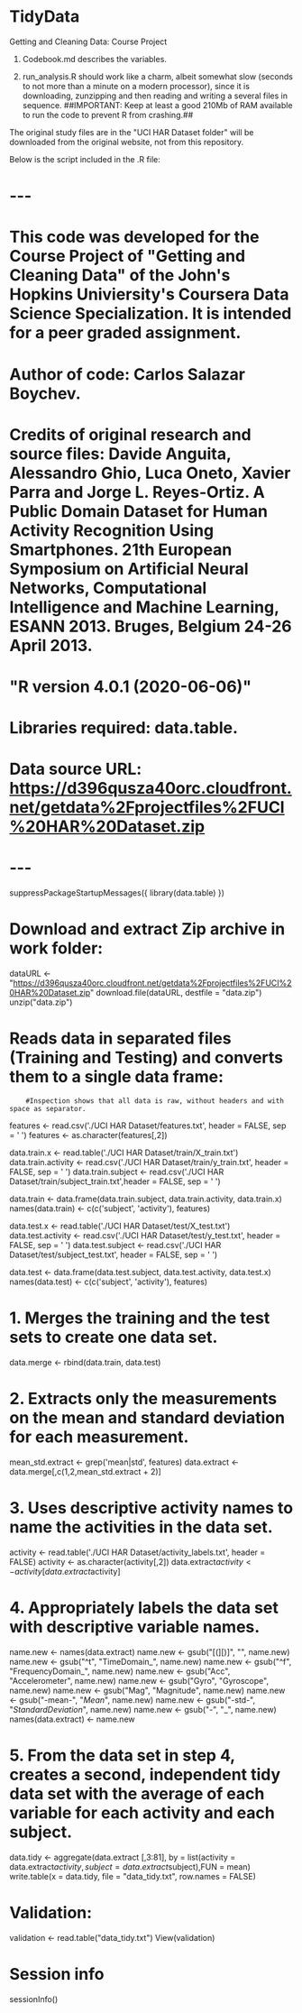 # TidyData
Getting and Cleaning Data: Course Project

1. Codebook.md describes the variables.

2. run_analysis.R should work like a charm, albeit somewhat slow (seconds to not more than a minute on a modern processor), since it is downloading, zunzipping and then reading and writing a several files in sequence.
##IMPORTANT: Keep at least a good 210Mb of RAM available to run the code to prevent R from crashing.##

The original study files are in the "UCI HAR Dataset folder" will be downloaded from the original website, not from this repository.

Below is the script included in the .R file:

# ---
# This code was developed for the Course Project of "Getting and Cleaning Data" of the John's Hopkins Univiersity's Coursera Data Science Specialization. It is intended for a peer graded assignment.
# Author of code: Carlos Salazar Boychev.
# Credits of original research and source files: Davide Anguita, Alessandro Ghio, Luca Oneto, Xavier Parra and Jorge L. Reyes-Ortiz. A Public Domain Dataset for Human Activity Recognition Using Smartphones. 21th European Symposium on Artificial Neural Networks, Computational Intelligence and Machine Learning, ESANN 2013. Bruges, Belgium 24-26 April 2013. 
# "R version 4.0.1 (2020-06-06)"
# Libraries required: data.table.
# Data source URL: https://d396qusza40orc.cloudfront.net/getdata%2Fprojectfiles%2FUCI%20HAR%20Dataset.zip
# ---

suppressPackageStartupMessages({
        library(data.table)
})

# Download and extract Zip archive in work folder:
dataURL <- "https://d396qusza40orc.cloudfront.net/getdata%2Fprojectfiles%2FUCI%20HAR%20Dataset.zip"
download.file(dataURL, destfile = "data.zip")
unzip("data.zip")

# Reads data in separated files (Training and Testing) and converts them to a single data frame:
        #Inspection shows that all data is raw, without headers and with space as separator.
features <- read.csv('./UCI HAR Dataset/features.txt', header = FALSE, sep = ' ')
features <- as.character(features[,2])

data.train.x <- read.table('./UCI HAR Dataset/train/X_train.txt')
data.train.activity <- read.csv('./UCI HAR Dataset/train/y_train.txt', header = FALSE, sep = ' ')
data.train.subject <- read.csv('./UCI HAR Dataset/train/subject_train.txt',header = FALSE, sep = ' ')

data.train <-  data.frame(data.train.subject, data.train.activity, data.train.x)
names(data.train) <- c(c('subject', 'activity'), features)

data.test.x <- read.table('./UCI HAR Dataset/test/X_test.txt')
data.test.activity <- read.csv('./UCI HAR Dataset/test/y_test.txt', header = FALSE, sep = ' ')
data.test.subject <- read.csv('./UCI HAR Dataset/test/subject_test.txt', header = FALSE, sep = ' ')

data.test <-  data.frame(data.test.subject, data.test.activity, data.test.x)
names(data.test) <- c(c('subject', 'activity'), features)

# 1. Merges the training and the test sets to create one data set.
data.merge <- rbind(data.train, data.test)

# 2. Extracts only the measurements on the mean and standard deviation for each measurement.
mean_std.extract <- grep('mean|std', features)
data.extract <- data.merge[,c(1,2,mean_std.extract + 2)]

# 3. Uses descriptive activity names to name the activities in the data set.
activity <- read.table('./UCI HAR Dataset/activity_labels.txt', header = FALSE)
activity <- as.character(activity[,2])
data.extract$activity <- activity[data.extract$activity]

# 4. Appropriately labels the data set with descriptive variable names.
name.new <- names(data.extract)
name.new <- gsub("[(][)]", "", name.new)
name.new <- gsub("^t", "TimeDomain_", name.new)
name.new <- gsub("^f", "FrequencyDomain_", name.new)
name.new <- gsub("Acc", "Accelerometer", name.new)
name.new <- gsub("Gyro", "Gyroscope", name.new)
name.new <- gsub("Mag", "Magnitude", name.new)
name.new <- gsub("-mean-", "_Mean_", name.new)
name.new <- gsub("-std-", "_StandardDeviation_", name.new)
name.new <- gsub("-", "_", name.new)
names(data.extract) <- name.new

# 5. From the data set in step 4, creates a second, independent tidy data set with the average of each variable for each activity and each subject.
data.tidy <- aggregate(data.extract [,3:81], by = list(activity = data.extract$activity, subject = data.extract$subject),FUN = mean)
write.table(x = data.tidy, file = "data_tidy.txt", row.names = FALSE)

# Validation:
validation <- read.table("data_tidy.txt")
View(validation)

# Session info
sessionInfo()
